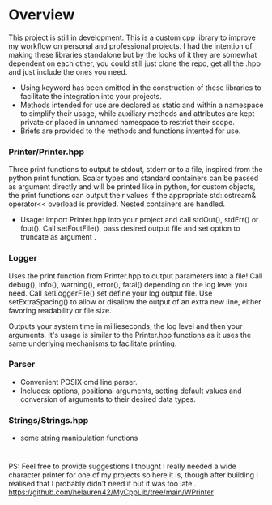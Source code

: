 # Overview

This project is still in development.
This is a custom cpp library to improve my workflow on personal and professional projects.
I had the intention of making these libraries standalone but by the looks of it they are somewhat dependent on each other, you could still just clone the repo, get all the .hpp and just include the ones you need.

- Using keyword has been omitted in the construction of these libraries to facilitate the integration into your projects.
- Methods intended for use are declared as static and within a namespace to simplify their usage, while auxiliary methods and attributes are kept private or placed in unnamed namespace to restrict their scope.
- Briefs are provided to the methods and functions intented for use.

### Printer/Printer.hpp

  Three print functions to output to stdout, stderr or to a file, inspired from the python print function. Scalar types and standard containers can be passed as argument directly and will be printed like in python, for custom objects, the print functions can output their values if the appropriate std::ostream& operator<< overload is provided. Nested containers are handled.

 - Usage: import Printer.hpp into your project and call stdOut(), stdErr() or fout(). Call setFoutFile(), pass desired output file and set option to truncate as argument .

### Logger

Uses the print function from Printer.hpp to output parameters into a file!
Call debug(), info(), warning(), error(), fatal() depending on the log level you need.
Call setLoggerFile() set define your log output file.
Use setExtraSpacing() to allow or disallow the output of an extra new line, either favoring readability or file size.

Outputs your system time in millieseconds, the log level and then your arguments. It's usage is similar to the Printer.hpp functions as it uses the same underlying mechanisms to facilitate printing.

### Parser

- Convenient POSIX cmd line parser.
- Includes: options, positional arguments, setting default values and conversion of arguments to their desired data types.

### Strings/Strings.hpp

- some string manipulation functions
  
#
PS: Feel free to provide suggestions
I thought I really needed a wide character printer for one of my projects so here it is, though after building I realised that I probably didn't need it but it was too late..
https://github.com/helauren42/MyCppLib/tree/main/WPrinter
